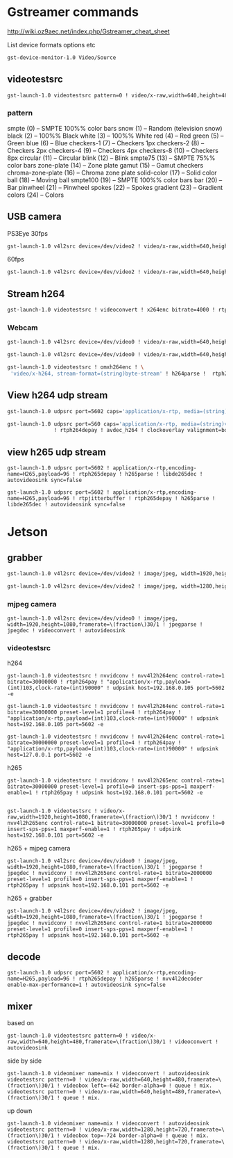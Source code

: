 # Gstreamer commands
http://wiki.oz9aec.net/index.php/Gstreamer_cheat_sheet

List device formats options etc
```sh
gst-device-monitor-1.0 Video/Source
```
## videotestsrc

```sh
gst-launch-1.0 videotestsrc pattern=0 ! video/x-raw,width=640,height=480,framerate=\(fraction\)30/1 ! videoconvert ! autovideosink
```

### pattern
smpte (0) – SMPTE 100%% color bars
snow (1) – Random (television snow)
black (2) – 100%% Black
white (3) – 100%% White
red (4) – Red
green (5) – Green
blue (6) – Blue
checkers-1 (7) – Checkers 1px
checkers-2 (8) – Checkers 2px
checkers-4 (9) – Checkers 4px
checkers-8 (10) – Checkers 8px
circular (11) – Circular
blink (12) – Blink
smpte75 (13) – SMPTE 75%% color bars
zone-plate (14) – Zone plate
gamut (15) – Gamut checkers
chroma-zone-plate (16) – Chroma zone plate
solid-color (17) – Solid color
ball (18) – Moving ball
smpte100 (19) – SMPTE 100%% color bars
bar (20) – Bar
pinwheel (21) – Pinwheel
spokes (22) – Spokes
gradient (23) – Gradient
colors (24) – Colors

## USB camera

PS3Eye
30fps
```sh
gst-launch-1.0 v4l2src device=/dev/video2 ! video/x-raw,width=640,height=480,framerate=\(fraction\)30/1 ! videoconvert ! autovideosink
```
60fps
```sh
gst-launch-1.0 v4l2src device=/dev/video2 ! video/x-raw,width=640,height=480,framerate=60/1 ! videoconvert ! autovideosink
```

## Stream h264
```sh
gst-launch-1.0 videotestsrc ! videoconvert ! x264enc bitrate=4000 ! rtph264pay ! "application/x-rtp,payload=(int)103,clock-rate=(int)90000" ! udpsink host=127.0.0.1 port=5602 -e
```

### Webcam
```sh
gst-launch-1.0 v4l2src device=/dev/video0 ! video/x-raw,width=640,height=480,framerate=\(fraction\)30/1 ! videoconvert ! "video/x-raw, format=I420" ! x264enc bitrate=4000 tune=zerolatency ! rtph264pay ! "application/x-rtp,payload=(int)103,clock-rate=(int)90000" ! udpsink host=127.0.0.1 port=5602 -e

gst-launch-1.0 v4l2src device=/dev/video0 ! video/x-raw,width=640,height=480,framerate=\(fraction\)30/1 ! videoconvert ! x264enc bitrate=4000 tune=zerolatency ! video/x-h264,profile=main ! rtph264pay ! "application/x-rtp,payload=(int)103,clock-rate=(int)90000" ! udpsink host=127.0.0.1 port=5602 -e
```

```sh
gst-launch-1.0 videotestsrc ! omxh264enc ! \
 'video/x-h264, stream-format=(string)byte-stream' ! h264parse !  rtph264pay ! "application/x-rtp,payload=(int)103,clock-rate=(int)90000" ! udpsink host=192.168.0.12 port=5602 -e
```


## View h264 udp stream
```sh
gst-launch-1.0 udpsrc port=5602 caps='application/x-rtp, media=(string)video, clock-rate=(int)90000, encoding-name=(string)H264' ! rtph264depay ! h264parse ! avdec_h264 ! autovideosink sync=false

gst-launch-1.0 udpsrc port=560 caps='application/x-rtp, media=(string)video, clock-rate=(int)90000, encoding-name=(string)H264' \
               ! rtph264depay ! avdec_h264 ! clockoverlay valignment=bottom ! autovideosink fps-update-interval=1000 sync=false

```
## view h265 udp stream
```
gst-launch-1.0 udpsrc port=5602 ! application/x-rtp,encoding-name=H265,payload=96 ! rtph265depay ! h265parse ! libde265dec ! autovideosink sync=false
```

```
gst-launch-1.0 udpsrc port=5602 ! application/x-rtp,encoding-name=H265,payload=96 ! rtpjitterbuffer ! rtph265depay ! h265parse ! libde265dec ! autovideosink sync=false
```

# Jetson

## grabber
```sh
gst-launch-1.0 v4l2src device=/dev/video2 ! image/jpeg, width=1920,height=1080,framerate=\(fraction\)30/1 ! jpegparse ! jpegdec ! videoconvert ! autovideosink sync=false

gst-launch-1.0 v4l2src device=/dev/video2 ! image/jpeg, width=1280,height=720,framerate=\(fraction\)60/1 ! jpegparse ! jpegdec ! videoconvert ! autovideosink sync=false
```

### mjpeg camera
```
gst-launch-1.0 v4l2src device=/dev/video0 ! image/jpeg, width=1920,height=1080,framerate=\(fraction\)30/1 ! jpegparse ! jpegdec ! videoconvert ! autovideosink
```
### videotestsrc
h264
```
gst-launch-1.0 videotestsrc ! nvvidconv ! nvv4l2h264enc control-rate=1 bitrate=30000000 ! rtph264pay ! "application/x-rtp,payload=(int)103,clock-rate=(int)90000" ! udpsink host=192.168.0.105 port=5602 -e

gst-launch-1.0 videotestsrc ! nvvidconv ! nvv4l2h264enc control-rate=1 bitrate=30000000 preset-level=1 profile=4 ! rtph264pay ! "application/x-rtp,payload=(int)103,clock-rate=(int)90000" ! udpsink host=192.168.0.105 port=5602 -e

gst-launch-1.0 videotestsrc ! nvvidconv ! nvv4l2h264enc control-rate=1 bitrate=30000000 preset-level=1 profile=4 ! rtph264pay ! "application/x-rtp,payload=(int)103,clock-rate=(int)90000" ! udpsink host=127.0.0.1 port=5602 -e
```

h265
```
gst-launch-1.0 videotestsrc ! nvvidconv ! nvv4l2h265enc control-rate=1 bitrate=30000000 preset-level=1 profile=0 insert-sps-pps=1 maxperf-enable=1 ! rtph265pay ! udpsink host=192.168.0.101 port=5602 -e


gst-launch-1.0 videotestsrc ! video/x-raw,width=1920,height=1080,framerate=\(fraction\)30/1 ! nvvidconv ! nvv4l2h265enc control-rate=1 bitrate=30000000 preset-level=1 profile=0 insert-sps-pps=1 maxperf-enable=1 ! rtph265pay ! udpsink host=192.168.0.101 port=5602 -e
```

h265 + mjpeg camera
```
gst-launch-1.0 v4l2src device=/dev/video0 ! image/jpeg, width=1920,height=1080,framerate=\(fraction\)30/1 ! jpegparse ! jpegdec ! nvvidconv ! nvv4l2h265enc control-rate=1 bitrate=2000000 preset-level=1 profile=0 insert-sps-pps=1 maxperf-enable=1 ! rtph265pay ! udpsink host=192.168.0.101 port=5602 -e
```

h265 + grabber
```
gst-launch-1.0 v4l2src device=/dev/video2 ! image/jpeg, width=1920,height=1080,framerate=\(fraction\)30/1 ! jpegparse ! jpegdec ! nvvidconv ! nvv4l2h265enc control-rate=1 bitrate=2000000 preset-level=1 profile=0 insert-sps-pps=1 maxperf-enable=1 ! rtph265pay ! udpsink host=192.168.0.101 port=5602 -e
```


## decode

```
gst-launch-1.0 udpsrc port=5602 ! application/x-rtp,encoding-name=H265,payload=96 ! rtph265depay ! h265parse ! nvv4l2decoder enable-max-performance=1 ! autovideosink sync=false
```

## mixer
based on
```
gst-launch-1.0 videotestsrc pattern=0 ! video/x-raw,width=640,height=480,framerate=\(fraction\)30/1 ! videoconvert ! autovideosink
```

side by side
```
gst-launch-1.0 videomixer name=mix ! videoconvert ! autovideosink videotestsrc pattern=0 ! video/x-raw,width=640,height=480,framerate=\(fraction\)30/1 ! videobox left=-642 border-alpha=0 ! queue ! mix. videotestsrc pattern=0 ! video/x-raw,width=640,height=480,framerate=\(fraction\)30/1 ! queue ! mix.
```

up down
```
gst-launch-1.0 videomixer name=mix ! videoconvert ! autovideosink videotestsrc pattern=0 ! video/x-raw,width=1280,height=720,framerate=\(fraction\)30/1 ! videobox top=-724 border-alpha=0 ! queue ! mix. videotestsrc pattern=0 ! video/x-raw,width=1280,height=720,framerate=\(fraction\)30/1 ! queue ! mix.
```